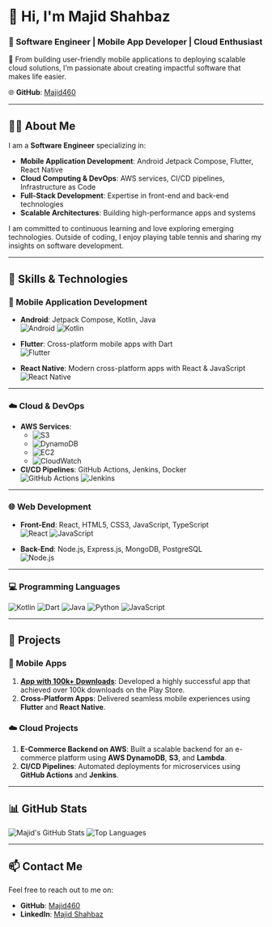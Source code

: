 # 👋 Hi, I'm Majid Shahbaz

### 🚀 Software Engineer | Mobile App Developer | Cloud Enthusiast  
📍 From building user-friendly mobile applications to deploying scalable cloud solutions, I’m passionate about creating impactful software that makes life easier.  

🌐 **GitHub**: [Majid460](https://github.com/Majid460)  

---

## 👨‍💻 About Me

I am a **Software Engineer** specializing in:
- **Mobile Application Development**: Android Jetpack Compose, Flutter, React Native
- **Cloud Computing & DevOps**: AWS services, CI/CD pipelines, Infrastructure as Code
- **Full-Stack Development**: Expertise in front-end and back-end technologies
- **Scalable Architectures**: Building high-performance apps and systems

I am committed to continuous learning and love exploring emerging technologies. Outside of coding, I enjoy playing table tennis and sharing my insights on software development.

---

## 🔧 Skills & Technologies

### 📱 Mobile Application Development
- **Android**: Jetpack Compose, Kotlin, Java  
![Android](https://img.shields.io/badge/Android-Compose-green?logo=android&logoColor=white)
![Kotlin](https://img.shields.io/badge/Kotlin-Mobile-purple?logo=kotlin&logoColor=white)

- **Flutter**: Cross-platform mobile apps with Dart  
![Flutter](https://img.shields.io/badge/Flutter-Dart-blue?logo=flutter&logoColor=white)

- **React Native**: Modern cross-platform apps with React & JavaScript  
![React Native](https://img.shields.io/badge/React%20Native-Mobile-blue?logo=react&logoColor=white)

---

### ☁️ Cloud & DevOps
- **AWS Services**:
  - ![S3](https://img.shields.io/badge/S3-Storage-orange?logo=amazons3)
  - ![DynamoDB](https://img.shields.io/badge/DynamoDB-NoSQL-blue?logo=amazondynamodb)
  - ![EC2](https://img.shields.io/badge/EC2-Compute-black?logo=amazonec2)
  - ![CloudWatch](https://img.shields.io/badge/CloudWatch-Monitoring-purple?logo=amazonaws)
- **CI/CD Pipelines**: GitHub Actions, Jenkins, Docker  
![GitHub Actions](https://img.shields.io/badge/GitHub%20Actions-CI/CD-blue?logo=githubactions&logoColor=white)
![Jenkins](https://img.shields.io/badge/Jenkins-Automation-green?logo=jenkins&logoColor=white)

---

### 🌐 Web Development
- **Front-End**: React, HTML5, CSS3, JavaScript, TypeScript  
![React](https://img.shields.io/badge/React-JS-blue?logo=react&logoColor=white)
![JavaScript](https://img.shields.io/badge/JavaScript-ES6-yellow?logo=javascript&logoColor=white)

- **Back-End**: Node.js, Express.js, MongoDB, PostgreSQL  
![Node.js](https://img.shields.io/badge/Node.js-Backend-green?logo=node.js&logoColor=white)

---

### 💻 Programming Languages
![Kotlin](https://img.shields.io/badge/Kotlin-Purple?logo=kotlin&logoColor=blue)
![Dart](https://img.shields.io/badge/Dart-Blue?logo=dart&logoColor=black)
![Java](https://img.shields.io/badge/Java-Red?logo=java&logoColor=purple)
![Python](https://img.shields.io/badge/Python-Yellow?logo=python&logoColor=blue)
![JavaScript](https://img.shields.io/badge/JavaScript-Yellow?logo=javascript&logoColor=white)

---

## 🚀 Projects

### 📱 Mobile Apps
1. **[App with 100k+ Downloads](https://play.google.com/store/apps/details?id=com.boys.Wallpaper.Walls.and.Papers)**: Developed a highly successful app that achieved over 100k downloads on the Play Store.  
2. **Cross-Platform Apps**: Delivered seamless mobile experiences using **Flutter** and **React Native**.

### ☁️ Cloud Projects
1. **E-Commerce Backend on AWS**: Built a scalable backend for an e-commerce platform using **AWS DynamoDB**, **S3**, and **Lambda**.  
2. **CI/CD Pipelines**: Automated deployments for microservices using **GitHub Actions** and **Jenkins**.

---

## 📊 GitHub Stats

![Majid's GitHub Stats](https://github-readme-stats.vercel.app/api?username=Majid460&show_icons=true&count_private=true&include_all_commits=true&theme=radical) 
![Top Languages](https://github-readme-stats.vercel.app/api/top-langs/?username=Majid460&layout=compact&theme=radical)

---

## 📫 Contact Me

Feel free to reach out to me on:
- **GitHub**: [Majid460](https://github.com/Majid460)
- **LinkedIn**: [Majid Shahbaz](www.linkedin.com/in/majid-shahbaz-2042b317b)

